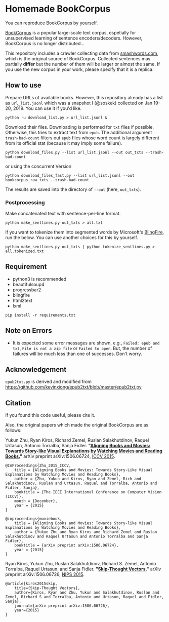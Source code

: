 # Homemade BookCorpus

You can reproduce BookCorpus by yourself.

[BookCorpus](http://yknzhu.wixsite.com/mbweb) is a popular large-scale text corpus, espetially for unsupervised learning of sentence encoders/decoders. However, BookCorpus is no longer distributed...

This repository includes a crawler collecting data from [smashwords.com](https://www.smashwords.com/books/category/1/downloads/0/free/medium/0), which is the original source of BookCorpus.
Collected sentences may partially **differ** but the number of them will be larger or almost the same. If you use the new corpus in your work, please specify that it is a replica.

## How to use

Prepare URLs of available books. However, this repository already has a list as `url_list.jsonl` which was a snapshot I (@soskek) collected on Jan 19-20, 2019. You can use it if you'd like.

```
python -u download_list.py > url_list.jsonl &
```

Download their files. Downloading is performed for `txt` files if possible. Otherwise, this tries to extract text from `epub`. The additional argument `--trash-bad-count` filters out `epub` files whose word count is largely different from its official stat (because it may imply some failure).

```
python download_files.py --list url_list.jsonl --out out_txts --trash-bad-count
```

or using the concurrent Version

```
python download_files_fast.py --list url_list.jsonl --out bookcorpus_raw_txts --trash-bad-count
```

The results are saved into the directory of `--out` (here, `out_txts`).


### Postprocessing

Make concatenated text with sentence-per-line format.

```
python make_sentlines.py out_txts > all.txt
```

If you want to tokenize them into segmented words by Microsoft's [BlingFire](https://github.com/Microsoft/BlingFire), run the below. You can use another choices for this by yourself.

```
python make_sentlines.py out_txts | python tokenize_sentlines.py > all.tokenized.txt
```

## Requirement

- python3 is recommended
- beautifulsoup4
- progressbar2
- blingfire
- html2text
- lxml

```
pip install -r requirements.txt
```


## Note on Errors

- It is expected some error messages are shown, e.g., `Failed: epub and txt`, `File is not a zip file` or `Failed to open`. But, the number of failures will be much less than one of successes. Don't worry.

## Acknowledgement

`epub2txt.py` is derived and modified from https://github.com/kevinxiong/epub2txt/blob/master/epub2txt.py


## Citation

If you found this code useful, please cite it.

Also, the original papers which made the original BookCorpus are as follows:

Yukun Zhu, Ryan Kiros, Richard Zemel, Ruslan Salakhutdinov, Raquel Urtasun, Antonio Torralba, Sanja Fidler. **"[Aligning Books and Movies: Towards Story-like Visual Explanations by Watching Movies and Reading Books.](https://arxiv.org/abs/1506.06724)"** arXiv preprint arXiv:1506.06724, [ICCV 2015](https://www.cv-foundation.org/openaccess/content_iccv_2015/papers/Zhu_Aligning_Books_and_ICCV_2015_paper.pdf).

```
@InProceedings{Zhu_2015_ICCV,
    title = {Aligning Books and Movies: Towards Story-Like Visual Explanations by Watching Movies and Reading Books},
    author = {Zhu, Yukun and Kiros, Ryan and Zemel, Rich and Salakhutdinov, Ruslan and Urtasun, Raquel and Torralba, Antonio and Fidler, Sanja},
    booktitle = {The IEEE International Conference on Computer Vision (ICCV)},
    month = {December},
    year = {2015}
}
```

```
@inproceedings{moviebook,
    title = {Aligning Books and Movies: Towards Story-like Visual Explanations by Watching Movies and Reading Books},
    author = {Yukun Zhu and Ryan Kiros and Richard Zemel and Ruslan Salakhutdinov and Raquel Urtasun and Antonio Torralba and Sanja Fidler},
    booktitle = {arXiv preprint arXiv:1506.06724},
    year = {2015}
}
```

Ryan Kiros, Yukun Zhu, Ruslan Salakhutdinov, Richard S. Zemel, Antonio Torralba, Raquel Urtasun, and Sanja Fidler. **"[Skip-Thought Vectors.](https://arxiv.org/abs/1506.06726)"** arXiv preprint arXiv:1506.06726, [NIPS 2015](https://papers.nips.cc/paper/5950-skip-thought-vectors.pdf).

```
@article{kiros2015skip,
    title={Skip-Thought Vectors},
    author={Kiros, Ryan and Zhu, Yukun and Salakhutdinov, Ruslan and Zemel, Richard S and Torralba, Antonio and Urtasun, Raquel and Fidler, Sanja},
    journal={arXiv preprint arXiv:1506.06726},
    year={2015}
}
```
